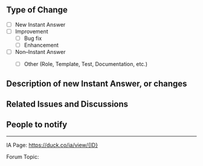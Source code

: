 <!-- Use the appropriate format for your Pull Request title:

    For a Bug Fix: 
    {IA Name}: {Description of change} 

    For a New Instant Answer: 
    New {IA Name} Fathead" 

    For anything else: 
    {Tests/Docs/Other}: {Short Description} -->


## Type of Change
<!-- Place and 'X' in the correct box (E.g `[X] Improvement`) -->

- [ ] New Instant Answer
- [ ] Improvement
    - [ ] Bug fix
    - [ ] Enhancement
- [ ] Non–Instant Answer
    - [ ] Other (Role, Template, Test, Documentation, etc.)


## Description of new Instant Answer, or changes
<!-- What does this new Instant Answer do? What changes does this PR introduce? -->


## Related Issues and Discussions
<!--  Link related issues here to automatically close them when PR is merged
      E.g. "Fixes #1234" -->


## People to notify
<!-- Please @mention any relevant people/organizations here:-->

---

<!-- The Instant Answer ID can be found by clicking the `?` icon beside the Instant Answer result on DuckDuckGo.com -->

IA Page: https://duck.co/ia/view/{ID}


<!-- For Instant Answers related to a forum topic -->

Forum Topic: 
